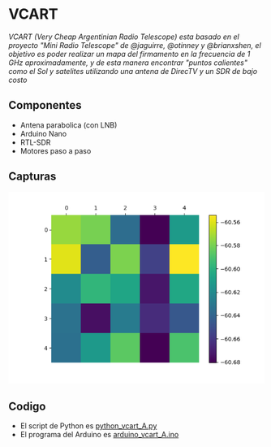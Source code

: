 # VCART
_VCART (Very Cheap Argentinian Radio Telescope) esta basado en el proyecto "Mini Radio Telescope" de @jaguirre, @otinney y @brianxshen, el objetivo es poder realizar un mapa del firmamento en la frecuencia de 1 GHz aproximadamente, y de esta manera encontrar "puntos calientes" como el Sol y satelites utilizando una antena de DirecTV y un SDR de bajo costo_

## Componentes
* Antena parabolica (con LNB)
* Arduino Nano
* RTL-SDR
* Motores paso a paso


## Capturas
![Capturas](https://github.com/ordonezt/vcart/blob/develop/Python/SDR/mapa_potencia)

## Codigo
* El script de Python es [python_vcart_A.py](https://github.com/ordonezt/vcart/blob/develop/Python/SDR/python_vcart_A.py)
* El programa del Arduino es [arduino_vcart_A.ino](https://github.com/ordonezt/vcart/blob/develop/Arduino/arduino_vcart_A/arduino_vcart_A.ino)
